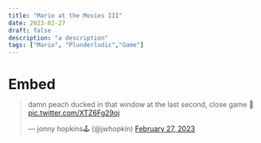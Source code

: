 ```yaml
---
title: "Mario at the Movies III"
date: 2023-02-27
draft: false
description: "a description"
tags: ["Mario", "Plunderludic","Game"]
---
```


<div class="window mt-10" style="display: block; width: fit-content;">
    <h1 class="title-bar" style="height:30px;">Embed</h1>
<div class="window-body">
<blockquote class="twitter-tweet"><p lang="en" dir="ltr">damn peach ducked in that window at the last second, close game 🙏 <a href="https://t.co/XTZ6Fg29oj">pic.twitter.com/XTZ6Fg29oj</a></p>&mdash; jonny hopkins🕹 (@jwhopkin) <a href="https://twitter.com/jwhopkin/status/1630298848479281153?ref_src=twsrc%5Etfw">February 27, 2023</a></blockquote> <script async src="https://platform.twitter.com/widgets.js" charset="utf-8"></script></div>
</div>
